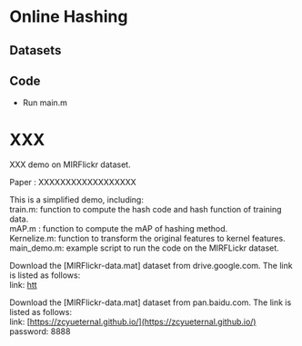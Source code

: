 # Online Hashing
## Datasets

## Code
- Run main.m


# XXX
XXX demo on MIRFlickr dataset.

Paper : XXXXXXXXXXXXXXXXXX

This is a simplified demo, including:  
train.m: function to compute the hash code and hash function of training data.    
mAP.m : function to compute the mAP of hashing method.  
Kernelize.m: function to transform the original features to kernel features.  
main_demo.m: example script to run the code on the MIRFLickr dataset.  

Download the [MIRFlickr-data.mat] dataset from drive.google.com. The link is listed as follows:  
 	 link: [htt](https://zcyueternal.github.io/)  

Download the [MIRFlickr-data.mat] dataset from pan.baidu.com. The link is listed as follows:  
 	 link: [https://zcyueternal.github.io/](https://zcyueternal.github.io/)  
 	 password: 8888